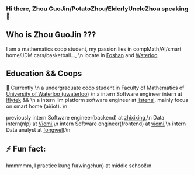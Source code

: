 ### Hi there, Zhou GuoJin/PotatoZhou/ElderlyUncleZhou speaking 👋
## Who is Zhou GuoJin ???
I am a mathematics coop student, my passion lies in compMath/AI/smart home/JDM cars/basketball..., \n
locate in [Foshan](https://wikitravel.org/en/Foshan) and [Waterloo](https://wikitravel.org/en/Waterloo). 

## Education && Coops
🔭 Currently \n
a undergraduate coop student in Faculty of Mathematics of [University of Waterloo (uwaterloo)](https://uwaterloo.ca/) \n
a intern Software engineer intern at [Iflytek](https://www.iflytek.com/en/about-us/about.html) && \n
a intern llm platform software engineer at [listenai](https://www.listenai.com/about/). mainly focus on smart home (ai/iot). \n 

previously 
intern Software engineer(backend) at [zhixixing](),\n
Data intern(nlp) at [Viomi](),\n
intern Software engineer(frontend) at [viomi](),\n
intern Data analyst at [fongwell]().\n

## ⚡ Fun fact:
hmmmmm, I practice kung fu(wingchun) at middle school!\n
<!--
**PotatoZhou/PotatoZhou** is a ✨ _special_ ✨ repository because its `README.md` (this file) appears on your GitHub profile.

Here are some ideas to get you started:

- 🔭 I’m currently working on ...
- 🌱 I’m currently learning ...
- 👯 I’m looking to collaborate on ...
- 🤔 I’m looking for help with ...
- 💬 Ask me about ...
- 📫 How to reach me: ...
- 😄 Pronouns: ...
- ⚡ Fun fact: ...
-->
